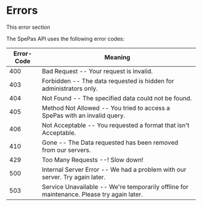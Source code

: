 # Errors

<aside class="notice">
This error section
</aside>

The SpePas API uses the following error codes:


Error-Code | Meaning
---------- | -------
400 | Bad Request -- Your request is invalid.
403 | Forbidden -- The data requested is hidden for administrators only.
404 | Not Found -- The specified data could not be found.
405 | Method Not Allowed -- You tried to access a SpePas with an invalid query.
406 | Not Acceptable -- You requested a format that isn't Acceptable.
410 | Gone -- The Data requested has been removed from our servers.
429 | Too Many Requests --! Slow down!
500 | Internal Server Error -- We had a problem with our server. Try again later.
503 | Service Unavailable -- We're temporarily offline for maintenance. Please try again later.
